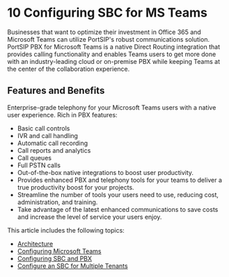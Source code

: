 # 10 Configuring SBC for MS Teams

Businesses that want to optimize their investment in Office 365 and Microsoft Teams can utilize PortSIP's robust communications solution. PortSIP PBX for Microsoft Teams is a native Direct Routing integration that provides calling functionality and enables Teams users to get more done with an industry-leading cloud or on-premise PBX while keeping Teams at the center of the collaboration experience.

## Features and Benefits

Enterprise-grade telephony for your Microsoft Teams users with a native user experience. Rich in PBX features:

* Basic call controls
* IVR and call handling
* Automatic call recording
* Call reports and analytics
* Call queues
* Full PSTN calls
* Out-of-the-box native integrations to boost user productivity.
* Provides enhanced PBX and telephony tools for your teams to deliver a true productivity boost for your projects.
* Streamline the number of tools your users need to use, reducing cost, administration, and training.
* Take advantage of the latest enhanced communications to save costs and increase the level of service your users enjoy.

This article includes the following topics:

* [Architecture](architecture.md)
* [Configuring Microsoft Teams](configuring-microsoft-teams.md)
* [Configuring SBC and PBX](configuring-sbc-and-pbx.md)
* [Configure an SBC for Multiple Tenants](configure-an-sbc-for-multiple-tenants.md)

